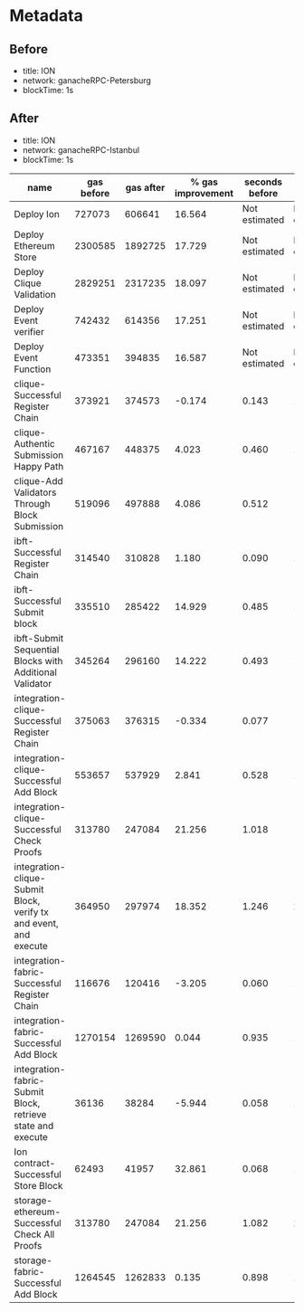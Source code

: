 # Metadata

## Before


 - title: ION
 - network: ganacheRPC-Petersburg
 - blockTime: 1s

## After


 - title: ION
 - network: ganacheRPC-Istanbul
 - blockTime: 1s

 | name | gas before |  gas after | % gas improvement | seconds before | seconds after | % time improvement | 
 | --- | --- | --- | --- | --- | --- | --- | 
 | Deploy Ion | 727073 | 606641 | 16.564 | Not estimated | Not estimated | NaN
Deploy Ethereum Store | 2300585 | 1892725 | 17.729 | Not estimated | Not estimated | NaN
Deploy Clique Validation | 2829251 | 2317235 | 18.097 | Not estimated | Not estimated | NaN
Deploy Event verifier | 742432 | 614356 | 17.251 | Not estimated | Not estimated | NaN
Deploy Event Function | 473351 | 394835 | 16.587 | Not estimated | Not estimated | NaN
clique-Successful Register Chain | 373921 | 374573 | -0.174 | 0.143 | 1.063 | -643.357
clique-Authentic Submission Happy Path | 467167 | 448375 | 4.023 | 0.460 | 1.208 | -162.609
clique-Add Validators Through Block Submission | 519096 | 497888 | 4.086 | 0.512 | 1.157 | -125.977
ibft-Successful Register Chain | 314540 | 310828 | 1.180 | 0.090 | 1.050 | -1066.667
ibft-Successful Submit block | 335510 | 285422 | 14.929 | 0.485 | 1.140 | -135.052
ibft-Submit Sequential Blocks with Additional Validator | 345264 | 296160 | 14.222 | 0.493 | 1.512 | -206.694
integration-clique-Successful Register Chain | 375063 | 376315 | -0.334 | 0.077 | 1.040 | -1250.649
integration-clique-Successful Add Block | 553657 | 537929 | 2.841 | 0.528 | 1.099 | -108.144
integration-clique-Successful Check Proofs | 313780 | 247084 | 21.256 | 1.018 | 1.724 | -69.352
integration-clique-Submit Block, verify tx and event, and execute | 364950 | 297974 | 18.352 | 1.246 | 2.132 | -71.108
integration-fabric-Successful Register Chain | 116676 | 120416 | -3.205 | 0.060 | 1.022 | -1603.333
integration-fabric-Successful Add Block | 1270154 | 1269590 | 0.044 | 0.935 | 1.723 | -84.278
integration-fabric-Submit Block, retrieve state and execute | 36136 | 38284 | -5.944 | 0.058 | 1.388 | -2293.103
Ion contract-Successful Store Block | 62493 | 41957 | 32.861 | 0.068 | 1.038 | -1426.471
storage-ethereum-Successful Check All Proofs | 313780 | 247084 | 21.256 | 1.082 | 2.075 | -91.774
storage-fabric-Successful Add Block | 1264545 | 1262833 | 0.135 | 0.898 | 1.531 | -70.490 | 
